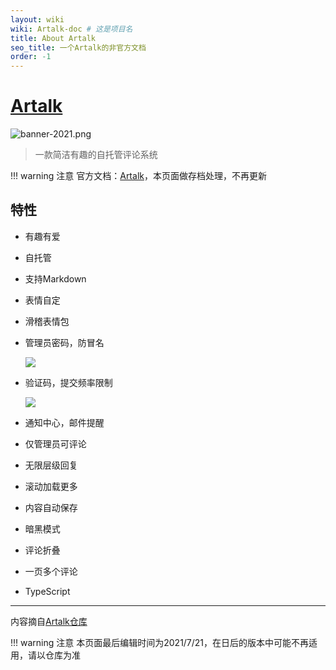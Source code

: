 ```yaml
---
layout: wiki
wiki: Artalk-doc # 这是项目名
title: About Artalk
seo_title: 一个Artalk的非官方文档
order: -1
---
```


# [Artalk](https://artalk.js.org)

![banner-2021.png](https://bu.dusays.com/2021/07/16/8ea9ca8418e55.png)

> 一款简洁有趣的自托管评论系统



!!! warning 注意
    官方文档：[Artalk](https://artalk.js.org/)，本页面做存档处理，不再更新




## 特性

- 有趣有爱

- 自托管

- 支持Markdown

- 表情自定

- 滑稽表情包

- 管理员密码，防冒名

  ![](https://cdn.jsdelivr.net/gh/thun888/tuku@master/img/image-20210709083442937.png)

- 验证码，提交频率限制

  ![](https://cdn.jsdelivr.net/gh/thun888/tuku@master/img/20210709082837.png)

- 通知中心，邮件提醒

- 仅管理员可评论

- 无限层级回复

- 滚动加载更多

- 内容自动保存

- 暗黑模式

- 评论折叠

- 一页多个评论

- TypeScript

------

内容摘自[Artalk仓库](https://github.com/ArtalkJS/Artalk)

!!! warning 注意
    本页面最后编辑时间为2021/7/21，在日后的版本中可能不再适用，请以仓库为准

